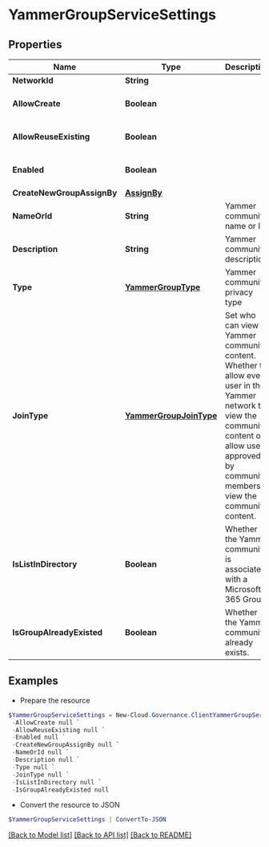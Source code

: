 # YammerGroupServiceSettings
## Properties

Name | Type | Description | Notes
------------ | ------------- | ------------- | -------------
**NetworkId** | **String** |  | [optional] 
**AllowCreate** | **Boolean** |  | [optional] [default to $false]
**AllowReuseExisting** | **Boolean** |  | [optional] [default to $false]
**Enabled** | **Boolean** |  | [optional] [default to $false]
**CreateNewGroupAssignBy** | [**AssignBy**](AssignBy.md) |  | [optional] 
**NameOrId** | **String** | Yammer community name or ID | [optional] 
**Description** | **String** | Yammer community description | [optional] 
**Type** | [**YammerGroupType**](YammerGroupType.md) | Yammer community privacy type | [optional] 
**JoinType** | [**YammerGroupJoinType**](YammerGroupJoinType.md) | Set who can view Yammer community content. Whether to allow every user in the Yammer network to view the community content or allow users approved by community members to view the community content. | [optional] 
**IsListInDirectory** | **Boolean** | Whether the Yammer community is associated with a Microsoft 365 Group. | [optional] [default to $false]
**IsGroupAlreadyExisted** | **Boolean** | Whether the Yammer community already exists. | [optional] [default to $false]

## Examples

- Prepare the resource
```powershell
$YammerGroupServiceSettings = New-Cloud.Governance.ClientYammerGroupServiceSettings  -NetworkId null `
 -AllowCreate null `
 -AllowReuseExisting null `
 -Enabled null `
 -CreateNewGroupAssignBy null `
 -NameOrId null `
 -Description null `
 -Type null `
 -JoinType null `
 -IsListInDirectory null `
 -IsGroupAlreadyExisted null
```

- Convert the resource to JSON
```powershell
$YammerGroupServiceSettings | ConvertTo-JSON
```

[[Back to Model list]](../README.md#documentation-for-models) [[Back to API list]](../README.md#documentation-for-api-endpoints) [[Back to README]](../README.md)


